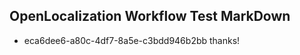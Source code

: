 ## OpenLocalization Workflow Test MarkDown
* eca6dee6-a80c-4df7-8a5e-c3bdd946b2bb thanks!

<!--HONumber=Jul16_HO3-->


